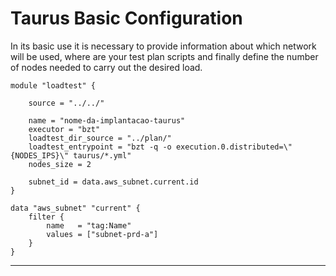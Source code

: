 # Taurus Basic Configuration

In its basic use it is necessary to provide information about which network will be used, where are your test plan scripts and finally define the number of nodes needed to carry out the desired load.

```hcl
module "loadtest" {

    source = "../../"

    name = "nome-da-implantacao-taurus"
    executor = "bzt"
    loadtest_dir_source = "../plan/"
    loadtest_entrypoint = "bzt -q -o execution.0.distributed=\"{NODES_IPS}\" taurus/*.yml"
    nodes_size = 2

    subnet_id = data.aws_subnet.current.id
}

data "aws_subnet" "current" {
    filter {
        name   = "tag:Name"
        values = ["subnet-prd-a"]
    }
}
```

---
